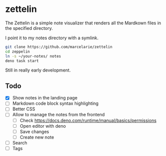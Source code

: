 # zettelin

The Zettelin is a simple note visualizer that renders all the Mardkown files in 
the specified directory.

I point it to my notes directory with a symlink.

```bash
git clone https://github.com/marcelarie/zettelin
cd zeppelin
ln -s ~/your-notes/ notes
deno task start
```

Still in really early development. 

## Todo
- [x] Show notes in the landing page
- [ ] Markdown code block syntax highlighting
- [ ] Better CSS
- [ ] Allow to manage the notes from the frontend 
    - [ ] Check https://docs.deno.com/runtime/manual/basics/permissions
    - [ ] Open editor with deno
    - [ ] Save changes
    - [ ] Create new note
- [ ] Search
- [ ] Tags
